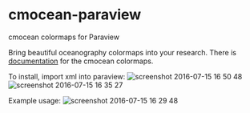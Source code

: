# cmocean-paraview
cmocean colormaps for Paraview

Bring beautiful oceanography colormaps into your research. There is [documentation](http://matplotlib.org/cmocean/) for the cmocean colormaps.

To install, import xml into paraview:
![screenshot 2016-07-15 16 50 48](https://cloud.githubusercontent.com/assets/4295853/16890482/4d59b2f4-4aac-11e6-82ab-0d7e5197a179.png)
![screenshot 2016-07-15 16 35 27](https://cloud.githubusercontent.com/assets/4295853/16890255/2cf6a488-4aaa-11e6-9f1f-9d2257da17ab.png)

Example usage:
![screenshot 2016-07-15 16 29 48](https://cloud.githubusercontent.com/assets/4295853/16890166/5f0040e8-4aa9-11e6-9580-0780b854ced9.png)
